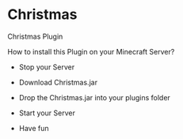 Christmas
=========

Christmas Plugin

How to install this Plugin on your Minecraft Server?

- Stop your Server
- Download Christmas.jar
- Drop the Christmas.jar into your plugins folder
- Start your Server

- Have fun